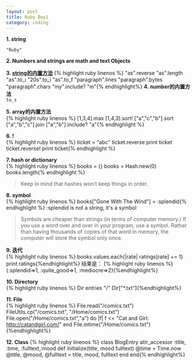 ```yaml
---
layout: post
title: Ruby Day1
category: coding
---
```


**1. string**  

`
"Ruby"
`

**2. Numbers and strings are math and text Objects**

**3. [string的内置方法](http://ruby-doc.org/core-2.0/String.html)** 
  {% highlight ruby linenos %}  "as".reverse
	"as".length
	"as".to_i
	"20s".to_i
	"as".to_f
	"paragraph".lines
	"paragraph".bytes
	"paragraph".chars
	"my".include? "m"{% endhighlight%}
**4. number的内置方法**   
	`to_s`

**5. array的内置方法**   
	{% highlight ruby linenos %}  [1,3,4].max
	[1,4,3].sort!
	["a","c","b"].sort
	["a","b","c"].join
	["a","b"].include? "a"{% endhighlight %}

**6. !**   
  {% highlight ruby linenos %}  ticket = "abc"
  ticket.reverse
  print ticket
  ticket.reverse!
  print ticket{% endhighlight %}

**7. hash or dictionary**   
	{% highlight ruby linenos %}  books = {}
  books = Hash.new(0)
  books.length{% endhighlight %}
		
> Keep in mind that hashes won't keep things in order. 

**8. symbol**   
	{% highlight ruby linenos %}  books["Gone With The Wind"] = :splendid{% endhighlight %}
  :splendid is not a string, it's a symbol
	
> Symbols are cheaper than strings (in terms of computer memory.) If you use a word over and over in your program, use a symbol. Rather than having thousands of copies of that word in memory, the computer will store the symbol only once.

**9. 迭代**   
  {% highlight ruby linenos %}  books.valu­es.each{|r­ate| ratin­gs[rate] += 1}
  print ratings{%endhighlight%}
  结果是：
  {% highlight ruby linenos %}  {:splendid=>1, :quite_good=>1, :mediocre=>2}{%endhighlight%}

**10. Directory**   
  {% highlight ruby linenos %}  Dir entries "/"
  Dir["*.txt"]{%endhighlight%}

**11. File**   
	{% highlight ruby linenos %}  File.read("/comics.txt")
	FileUtils.cp("/comics.txt", "/Home/comics.txt")
	File.open("/Home/comics.txt","a") do |f|
		f << "Cat and Girl: http://catandgirl.com/"
	end
	File.mtime("/Home/comics.txt"){%endhighlight%}

**12. Class** 
  {% highlight ruby linenos %}  class BlogEntry
		attr_accessor :title, :time, :fulltext,:mood
		def initialize(title, mood fulltext)
			@time = Time.now
			@title, @mood, @fulltext = title, mood, fulltext
		end
	end{% endhighlight%}
